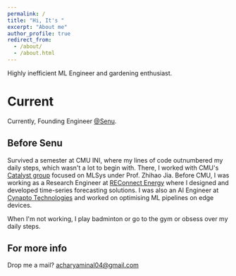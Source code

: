 ```yaml
---
permalink: /
title: "Hi, It's "
excerpt: "About me"
author_profile: true
redirect_from: 
  - /about/
  - /about.html
---
```


Highly inefficient ML Engineer and gardening enthusiast. 


Current
======

Currently, Founding Engineer [@Senu](https://www.senu.dev/). 

Before Senu
------

Survived a semester at CMU INI, where my lines of code outnumbered my daily steps, which wasn't a lot to begin with. There, I worked with CMU's [Catalyst group](https://catalyst.cs.cmu.edu/) focused on MLSys under Prof. Zhihao Jia. Before CMU, I was working as a Research Engineer at [REConnect Energy](https://www.reconnectenergy.com/) where I designed and developed time-series forecasting solutions. I was also an AI Engineer at [Cynapto Technologies](https://www.cynapto.com/) and worked on optimising ML pipelines on edge devices. 

When I'm not working, I play badminton or go to the gym or obsess over my daily steps.
 
For more info
------
Drop me a mail?
[acharyaminal04@gmail.com](acharyaminal04@gmail.com)
